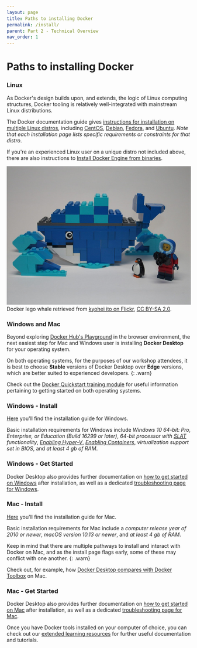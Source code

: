 ```yaml
---
layout: page
title: Paths to installing Docker
permalink: /install/
parent: Part 2 - Technical Overview
nav_order: 1
---
```


# Paths to installing Docker

### Linux 

As Docker's design builds upon, and extends, the logic of Linux computing structures, Docker tooling is relatively well-integrated with mainstream Linux distributions.

The Docker documentation guide gives [instructions for installation on multiple Linux distros](https://docs.docker.com/engine/install/#server), including [CentOS](https://docs.docker.com/engine/install/centos/), [Debian](https://docs.docker.com/engine/install/debian/), [Fedora](https://docs.docker.com/engine/install/fedora/), and [Ubuntu](https://docs.docker.com/engine/install/ubuntu/). *Note that each installation page lists specific requirements or constraints for that distro*.

If you're an experienced Linux user on a unique distro not included above, there are also instructions to [Install Docker Engine from binaries](https://docs.docker.com/engine/install/binaries/).

![Docker whale made with lego](figures/docker_lego.jpg)
Docker lego whale retrieved from [kyohei ito on Flickr](https://www.flickr.com/photos/134416355@N07/31518965950), [CC BY-SA 2.0](https://creativecommons.org/licenses/by-sa/2.0/).

### Windows and Mac

Beyond exploring [Docker Hub's Playground](https://labs.play-with-docker.com/) in the browser environment, the next easiest step for Mac and Windows user is installing **Docker Desktop** for your operating system. 

On both operating systems, for the purposes of our workshop attendees, it is best to choose **Stable** versions of Docker Desktop over **Edge** versions, which are better suited to experienced developers.
{: .warn}

Check out the [Docker Quickstart training module](https://docs.docker.com/get-started/) for useful information pertaining to getting started on both operating systems.

### Windows - Install

[Here](https://docs.docker.com/docker-for-windows/install/) you'll find the installation guide for Windows. 

Basic installation requirements for Windows include *Windows 10 64-bit: Pro, Enterprise, or Education (Build 16299 or later)*, *64-bit processor with [SLAT](https://en.wikipedia.org/wiki/Second_Level_Address_Translation) functionality*, *[Enabling Hyper-V](https://docs.microsoft.com/en-us/virtualization/hyper-v-on-windows/quick-start/enable-hyper-v)*, *[Enabling Containers](https://docs.microsoft.com/en-us/virtualization/windowscontainers/quick-start/set-up-environment?tabs=Windows-10-Client)*, *virtualization support set in BIOS*, and *at least 4 gb of RAM*.

### Windows - Get Started

Docker Desktop also provides further documentation on [how to get started on Windows](https://docs.docker.com/docker-for-windows/) after installation, as well as a dedicated [troubleshooting page for Windows](https://docs.docker.com/docker-for-windows/troubleshoot/).

### Mac - Install

[Here](https://docs.docker.com/docker-for-mac/install/) you'll find the installation guide for Mac. 

Basic installation requirements for Mac include a *computer release year of 2010 or newer*, *macOS version 10.13 or newer*, and *at least 4 gb of RAM*.

Keep in mind that there are multiple pathways to install and interact with Docker on Mac, and as the install page flags early, some of these may conflict with one another. 
{: .warn}

Check out, for example, how [Docker Desktop compares with Docker Toolbox](https://docs.docker.com/docker-for-mac/docker-toolbox/) on Mac.

### Mac - Get Started

Docker Desktop also provides further documentation on [how to get started on Mac](https://docs.docker.com/docker-for-mac/) after installation, as well as a dedicated [troubleshooting page for Mac](https://docs.docker.com/docker-for-mac/troubleshoot/).

Once you have Docker tools installed on your computer of choice, you can check out our [extended learning resources](resources.md) for further useful documentation and tutorials.